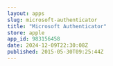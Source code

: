 ```yaml
---
layout: apps
slug: microsoft-authenticator
title: "Microsoft Authenticator"
store: apple
app_id: 983156458
date: 2024-12-09T22:30:08Z
published: 2015-05-30T09:25:44Z
---
```

